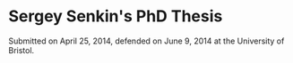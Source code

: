 Sergey Senkin's PhD Thesis
======

Submitted on April 25, 2014, defended on June 9, 2014 at the University of Bristol.